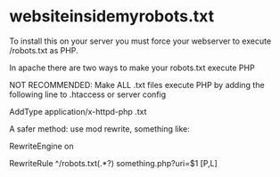 # websiteinsidemyrobots.txt

To install this on your server you must force your webserver to execute /robots.txt as PHP. 

In apache there are two ways to make your robots.txt execute PHP

NOT RECOMMENDED: Make ALL .txt files execute PHP by adding the following line to .htaccess or server config

AddType application/x-httpd-php .txt

A safer method: use mod rewrite, something like:

RewriteEngine on

RewriteRule ^/robots.txt(.*?) something.php?uri=$1 [P,L]   
